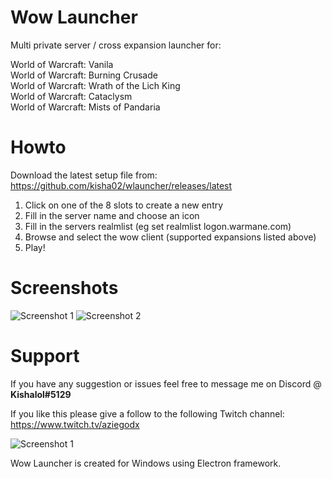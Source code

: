 # Wow Launcher

Multi private server / cross expansion launcher for:

World of Warcraft: Vanila<br/>
World of Warcraft: Burning Crusade<br/>
World of Warcraft: Wrath of the Lich King<br/>
World of Warcraft: Cataclysm<br/>
World of Warcraft: Mists of Pandaria<br/>

# Howto

Download the latest setup file from:<br/>
https://github.com/kisha02/wlauncher/releases/latest

1. Click on one of the 8 slots to create a new entry
2. Fill in the server name and choose an icon
3. Fill in the servers realmlist (eg set realmlist logon.warmane.com)
4. Browse and select the wow client (supported expansions listed above)
5. Play!

# Screenshots

![Screenshot 1](https://i.ibb.co/7rzz75G/wlaunchscreenshot.jpg)
![Screenshot 2](https://i.ibb.co/vvqk2dh/wlaunchscreenshot2.jpg)

# Support

If you have any suggestion or issues feel free to message me on Discord @ <b>Kishalol#5129</b>

If you like this please give a follow to the following Twitch channel:<br/>
https://www.twitch.tv/aziegodx

![Screenshot 1](https://static-cdn.jtvnw.net/jtv_user_pictures/3c226c78-86b3-4df7-96ee-f1dcebcb3f3f-profile_image-300x300.png)

Wow Launcher is created for Windows using Electron framework.